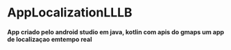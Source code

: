 # AppLocalizationLLLB
#### App criado pelo android studio em java, kotlin com apis do gmaps um app de localizaçao emtempo real
